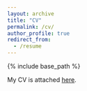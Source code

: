 ```yaml
---
layout: archive
title: "CV"
permalink: /cv/
author_profile: true
redirect_from:
  - /resume
---
```


{% include base_path %}

My CV is attached [here](https://ElliotXinqiWang.github.io/files/CV.pdf).
